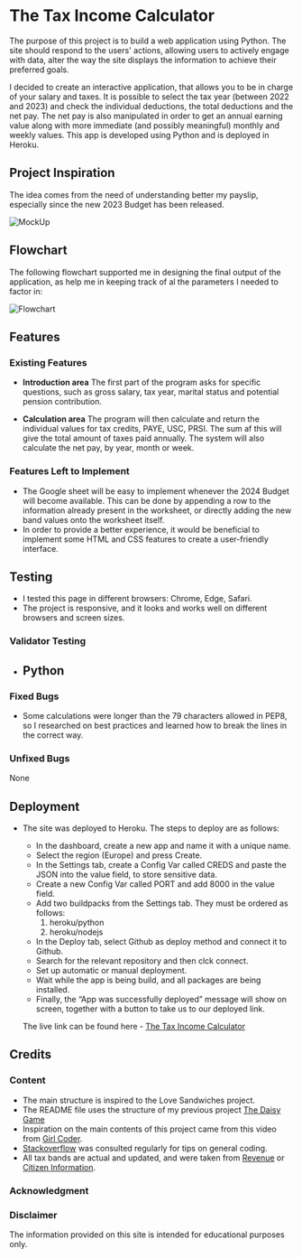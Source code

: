 # The Tax Income Calculator

The purpose of this project is to build a web application using Python. The site should respond to the users' actions, allowing users to actively engage with data, alter the way the site displays the information to achieve their preferred goals. 


I decided to create an interactive application, that allows you to be in charge of your salary and taxes. It is possible to select the tax year (between 2022 and 2023) and check the individual deductions, the total deductions and the net pay. 
The net pay is also manipulated in order to get an annual earning value along with more immediate (and possibly meaningful) monthly and weekly values.
This app is developed using Python and is deployed in Heroku.

## Project Inspiration
The idea comes from the need of understanding better my payslip, especially since the new 2023 Budget has been released.

![MockUp](./assets/images/...)


## Flowchart
The following flowchart supported me in designing the final output of the application, as help me in keeping track of al the parameters I needed to factor in:

![Flowchart](./assets/images/...)

## Features

### Existing Features

- __Introduction area__
    The first part of the program asks for specific questions, such as gross salary, tax year, marital status and potential pension contribution.

- __Calculation area__
    The program will then calculate and return the individual values for tax credits, PAYE, USC, PRSI. 
    The sum af this will give the total amount of taxes paid annually.
    The system will also calculate the net pay, by year, month or week.


### Features Left to Implement

- The Google sheet will be easy to implement whenever the 2024 Budget will become available. This can be done by appending a row to the information already present in the worksheet, or directly adding the new band values onto the worksheet itself.
- In order to provide a better experience, it would be beneficial to implement some HTML and CSS features to create a user-friendly interface.
    

## Testing 

- I tested this page in different browsers: Chrome, Edge, Safari.
- The project is responsive, and it looks and works well on different browsers and screen sizes.


### Validator Testing 

- Python
  - 


### Fixed Bugs
- Some calculations were longer than the 79 characters allowed in PEP8, so I researched on best practices and learned how to break the lines in the correct way.


### Unfixed Bugs
None

## Deployment

- The site was deployed to Heroku. The steps to deploy are as follows: 
  - In the dashboard, create a new app and name it with a unique name.
  - Select the region (Europe) and press Create.
  - In the Settings tab, create a Config Var called CREDS and paste the JSON into the value field, to store sensitive data.
  - Create a new Config Var called PORT and add 8000 in the value field.
  - Add two buildpacks from the Settings tab. They must be ordered as follows:
    1. heroku/python
    2. heroku/nodejs
  - In the Deploy tab, select Github as deploy method and connect it to Github.
  - Search for the relevant repository and then clck connect.
  - Set up automatic or manual deployment.
  - Wait while the app is being build, and all packages are being installed. 
  - Finally, the “App was  successfully deployed” message will show on screen, together with a button to take us to our deployed  link. 

  The live link can be found here - [The Tax Income Calculator](https://tax-income-calculator.herokuapp.com/)


## Credits  

### Content 

- The main structure is inspired to the Love Sandwiches project.
- The README file uses the structure of my previous project [The Daisy Game](https://github.com/ValeP314/pp2-daisy/blob/main/README.md)
- Inspiration on the main contents of this project came from this video from [Girl Coder](https://www.usandopy.com/en/tutorial/exercise-1-build-a-salary-calculator-in-python/).
- [Stackoverflow](https://stackoverflow.com/) was consulted regularly for tips on general coding. 
- All tax bands are actual and updated, and were taken from [Revenue](https://www.revenue.ie/en/personal-tax-credits-reliefs-and-exemptions/tax-relief-charts/index.aspx) or [Citizen Information](https://www.citizensinformation.ie/en/money_and_tax/budgets/budget_2023.html).


### Acknowledgment




### Disclaimer

The information provided on this site is intended for educational purposes only.